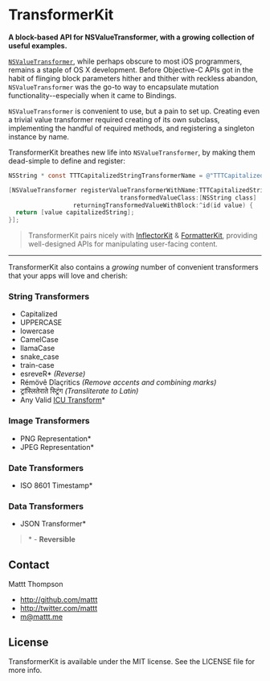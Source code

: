 TransformerKit
==============

**A block-based API for NSValueTransformer, with a growing collection of useful examples.**

[`NSValueTransformer`](http://nshipster.com/nsvaluetransformer/), while perhaps obscure to most iOS programmers, remains a staple of OS X development. Before Objective-C APIs got in the habit of flinging block parameters hither and thither with reckless abandon, `NSValueTransformer` was the go-to way to encapsulate mutation functionality--especially when it came to Bindings.

`NSValueTransformer` is convenient to use, but a pain to set up. Creating even a trivial value transformer required creating of its own subclass, implementing the handful of required methods, and registering a singleton instance by name.

TransformerKit breathes new life into `NSValueTransformer`, by making them dead-simple to define and register:

```objective-c
NSString * const TTTCapitalizedStringTransformerName = @"TTTCapitalizedStringTransformerName";

[NSValueTransformer registerValueTransformerWithName:TTTCapitalizedStringTransformerName
                               transformedValueClass:[NSString class]
                  returningTransformedValueWithBlock:^id(id value) {
  return [value capitalizedString];
}];
```

> TransformerKit pairs nicely with [InflectorKit](https://github.com/mattt/InflectorKit) & [FormatterKit](https://github.com/mattt/FormatterKit), providing well-designed APIs for manipulating user-facing content.

---

TransformerKit also contains a _growing_ number of convenient transformers that your apps will love and cherish:

### String Transformers

- Capitalized
- UPPERCASE
- lowercase
- CamelCase
- llamaCase
- snake_case
- train-case
- esreveR* _(Reverse)_
- Rémövê Dîaçritics _(Remove accents and combining marks)_
- ट्रांस्लितेराते स्ट्रिंग _(Transliterate to Latin)_
- Any Valid [ICU Transform](http://userguide.icu-project.org/transforms/general)*

### Image Transformers

- PNG Representation*
- JPEG Representation*

### Date Transformers

- ISO 8601 Timestamp*

### Data Transformers

- JSON Transformer*

> \* - **Reversible**

## Contact

Mattt Thompson

- http://github.com/mattt
- http://twitter.com/mattt
- m@mattt.me

## License

TransformerKit is available under the MIT license. See the LICENSE file for more info.
